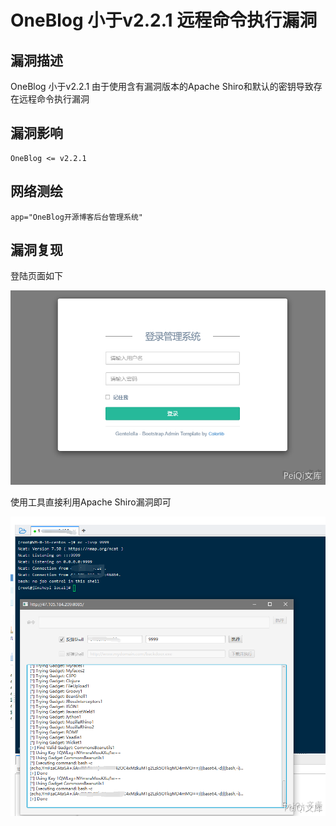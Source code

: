 # 

# OneBlog 小于v2.2.1 远程命令执行漏洞

## 漏洞描述

OneBlog 小于v2.2.1 由于使用含有漏洞版本的Apache Shiro和默认的密钥导致存在远程命令执行漏洞

## 漏洞影响

```
OneBlog <= v2.2.1
```

## 网络测绘

```
app="OneBlog开源博客后台管理系统"
```

## 漏洞复现

登陆页面如下



![](./images/202202101909905.png)



使用工具直接利用Apache Shiro漏洞即可



![](./images/202202101909954.png)
